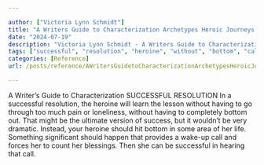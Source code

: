 ```yaml
---

author: ["Victoria Lynn Schmidt"]
title: "A Writers Guide to Characterization Archetypes Heroic Journeys and Other Elements of Dynamic Character Development - part0014_split_005.html"
date: "2024-07-19"
description: "Victoria Lynn Schmidt - A Writers Guide to Characterization Archetypes Heroic Journeys and Other Elements of Dynamic Character Development"
tags: ["successful", "resolution", "heroine", "without", "bottom", "call", "writer", "guide", "characterization", "learn", "lesson", "go", "much", "pain", "loneliness", "completely", "might", "ultimate", "version", "success", "dramatic", "instead", "hit", "area", "life"]
categories: [Reference]
url: /posts/reference/AWritersGuidetoCharacterizationArchetypesHeroicJourneysandOtherElementsofDynamicCharacterDevelopment-part0014split005html

---
```



A Writer’s Guide to Characterization
SUCCESSFUL RESOLUTION
In a successful resolution, the heroine will learn the lesson without having to go through too much pain or loneliness, without having to completely bottom out. That might be the ultimate version of success, but it wouldn’t be very dramatic. Instead, your heroine should hit bottom in some area of her life. Something significant should happen that provides a wake-up call and forces her to count her blessings. Then she can be successful in hearing that call.
